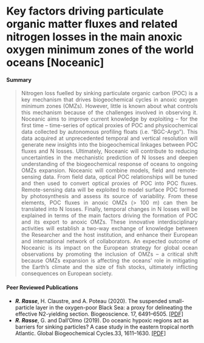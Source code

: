 # Key factors driving particulate organic matter fluxes and related nitrogen losses in the main anoxic oxygen minimum zones of the world oceans [Noceanic]

#### Summary
> <div style="text-align: justify"> Nitrogen loss fuelled by sinking particulate organic carbon (POC) is a key mechanism that drives biogeochemical cycles in anoxic oxygen minimum zones (OMZs). However, little is known about what controls this mechanism because of the challenges involved in observing it. Noceanic aims to improve current knowledge by exploiting – for the first time – time-series of optical proxies of POC and physicochemical data collected by autonomous profiling floats (i.e. “BGC-Argo”). This data acquired at unprecedented temporal and vertical resolution will generate new insights into the biogeochemical linkages between POC fluxes and N losses. Ultimately, Noceanic will contribute to reducing uncertainties in the mechanistic prediction of N losses and deepen understanding of the biogeochemical response of oceans to ongoing OMZs expansion. Noceanic will combine models, field and remote-sensing data. From field data, optical POC relationships will be tuned and then used to convert optical proxies of POC into POC fluxes. Remote-sensing data will be exploited to model surface POC formed by photosynthesis and assess its source of variability. From these elements, POC fluxes in anoxic OMZs (> 100 m) can then be translated into N losses. Finally, temporal changes in N losses will be explained in terms of the main factors driving the formation of POC and its export to anoxic OMZs. These innovative interdisciplinary activities will establish a two-way exchange of knowledge between the Researcher and the host institution, and enhance their European and international network of collaborators. An expected outcome of Noceanic is its impact on the European strategy for global ocean observations by promoting the inclusion of OMZs – a critical shift because OMZs expansion is affecting the oceans’ role in mitigating the Earth’s climate and the size of fish stocks, ultimately inflicting consequences on European society.
  
#### Peer Reviewed Publications 
- ***R. Rasse***, H. Claustre, and A. Poteau (2020). The suspended small-particle layer in the oxygen-poor Black Sea: a proxy for delineating the effective N2-yielding section. Biogeoscience. 17, 6491–6505. [[PDF]](https://bg.copernicus.org/articles/17/6491/2020/bg-17-6491-2020.pdf)
 - ***R. Rasse***, G. and Dall’Olmo (2019). Do oceanic hypoxic regions act as barriers for sinking particles? A case study in the eastern tropical north Atlantic. Global Biogeochemical Cycles.33, 1611–1630. [[PDF]](https://agupubs.onlinelibrary.wiley.com/doi/epdf/10.1029/2019GB006305)
